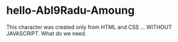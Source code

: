 # hello-Abl9Radu-Amoung
This character was created only from HTML and CSS ... WITHOUT JAVASCRIPT.
What do we need.
